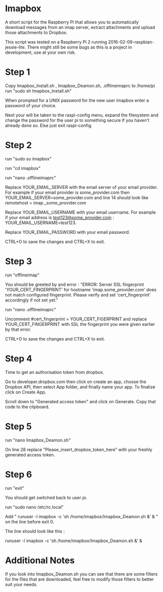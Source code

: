 # Imapbox
A short script for the Raspberry Pi that allows you to automatically download messages from an imap server, extract attachments and upload those attachments to Dropbox.

This script was tested on a Raspberry Pi 2 running 2016-02-09-raspbian-jessie-lite. There might still be some bugs as this is a project in development, use at your own risk.

# Step 1

Copy Imapbox_Install.sh , Imapbox_Deamon.sh, .offlineimaprc to /home/pi
run "sudo sh Imapbox_Install.sh"

When prompted for a UNIX password for the new user imapbox enter a password of your choice.

Next your will be taken to the raspi-config menu, expand the filesystem and change the password for the user pi to something secure if you haven't already done so. Else just exit raspi-config.

# Step 2

run "sudo su imapbox"

run "cd imapbox"

run "nano .offlineimaprc"

Replace YOUR_EMAIL_SERVER with the email server of your email provider. For example if your email provider is some_provider.com then YOUR_EMAIL_SERVER=some_provider.com and line 14 should look like remotehost = imap._some_provider.com

Replace YOUR_EMAIL_USERNAME with your email username. For example if your email address is test123@some_provider.com : YOUR_EMAIL_USERNAME=test123.

Replace YOUR_EMAIL_PASSWORD with your email password.

CTRL+O to save the changes and CTRL+X to exit.

# Step 3

run "offlineimap"

You should be greeted by and error : "ERROR: Server SSL fingerprint 'YOUR_CERT_FINGERPRINT' for hostname 'imap.some_provider.com' does not match configured fingerprint. Please verify and set 'cert_fingerprint' accordingly if not set yet."

run "nano .offlineimaprc"

Uncomment #cert_fingerprint = YOUR_CERT_FIGERPRINT and replace YOUR_CERT_FINGERPRINT with SSL the fingerprint you were given earlier by that error.

CTRL+O to save the changes and CTRL+X to exit.

# Step 4

Time to get an authorisation token from dropbox. 

Go to developer.dropbox.com then click on create an app, choose the Dropbox API, then select App folder, and finally name your app. To finalize click on Create App.

Scroll down to "Generated access token" and click on Generate. Copy that code to the clipboard.

# Step 5

run "nano Imapbox_Deamon.sh"

On line 28 replace "Please_insert_dropbox_token_here" with your freshly generated access token.

# Step 6 

run "exit" 

You should get switched back to user pi.

run "sudo nano /etc/rc.local"

Add " runuser -l imapbox -c 'sh /home/imapbox/Imapbox_Deamon.sh &' & " on the line before exit 0.

The line should look like this :

runuser -l imapbox -c 'sh /home/imapbox/Imapbox_Deamon.sh &' &

# Additional Notes

If you look into Imapbox_Deamon.sh you can see that there are some filters for the files that are downloaded, feel free to modify those filters to better suit your needs.


